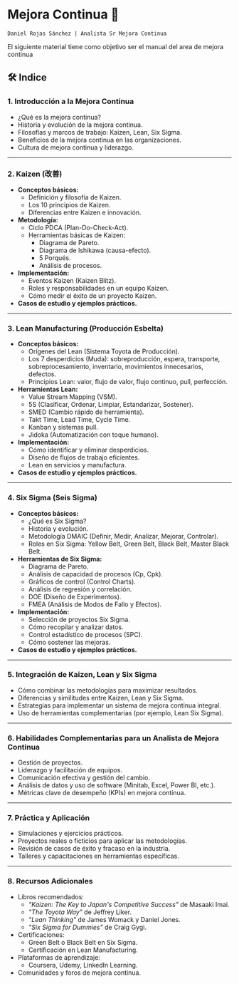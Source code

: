# Mejora Continua 🎯


~~~~
Daniel Rojas Sánchez | Analista Sr Mejora Continua
~~~~

El siguiente material tiene como objetivo ser el manual del area de mejora continua

## 🛠️ Indice

### **1. Introducción a la Mejora Continua**
   - ¿Qué es la mejora continua?
   - Historia y evolución de la mejora continua.
   - Filosofías y marcos de trabajo: Kaizen, Lean, Six Sigma.
   - Beneficios de la mejora continua en las organizaciones.
   - Cultura de mejora continua y liderazgo.

---

### **2. Kaizen (改善)**
   - **Conceptos básicos:**
     - Definición y filosofía de Kaizen.
     - Los 10 principios de Kaizen.
     - Diferencias entre Kaizen e innovación.
   - **Metodología:**
     - Ciclo PDCA (Plan-Do-Check-Act).
     - Herramientas básicas de Kaizen:
       - Diagrama de Pareto.
       - Diagrama de Ishikawa (causa-efecto).
       - 5 Porqués.
       - Análisis de procesos.
   - **Implementación:**
     - Eventos Kaizen (Kaizen Blitz).
     - Roles y responsabilidades en un equipo Kaizen.
     - Cómo medir el éxito de un proyecto Kaizen.
   - **Casos de estudio y ejemplos prácticos.**

---

### **3. Lean Manufacturing (Producción Esbelta)**
   - **Conceptos básicos:**
     - Orígenes del Lean (Sistema Toyota de Producción).
     - Los 7 desperdicios (Muda): sobreproducción, espera, transporte, sobreprocesamiento, inventario, movimientos innecesarios, defectos.
     - Principios Lean: valor, flujo de valor, flujo continuo, pull, perfección.
   - **Herramientas Lean:**
     - Value Stream Mapping (VSM).
     - 5S (Clasificar, Ordenar, Limpiar, Estandarizar, Sostener).
     - SMED (Cambio rápido de herramienta).
     - Takt Time, Lead Time, Cycle Time.
     - Kanban y sistemas pull.
     - Jidoka (Automatización con toque humano).
   - **Implementación:**
     - Cómo identificar y eliminar desperdicios.
     - Diseño de flujos de trabajo eficientes.
     - Lean en servicios y manufactura.
   - **Casos de estudio y ejemplos prácticos.**

---

### **4. Six Sigma (Seis Sigma)**
   - **Conceptos básicos:**
     - ¿Qué es Six Sigma?
     - Historia y evolución.
     - Metodología DMAIC (Definir, Medir, Analizar, Mejorar, Controlar).
     - Roles en Six Sigma: Yellow Belt, Green Belt, Black Belt, Master Black Belt.
   - **Herramientas de Six Sigma:**
     - Diagrama de Pareto.
     - Análisis de capacidad de procesos (Cp, Cpk).
     - Gráficos de control (Control Charts).
     - Análisis de regresión y correlación.
     - DOE (Diseño de Experimentos).
     - FMEA (Análisis de Modos de Fallo y Efectos).
   - **Implementación:**
     - Selección de proyectos Six Sigma.
     - Cómo recopilar y analizar datos.
     - Control estadístico de procesos (SPC).
     - Cómo sostener las mejoras.
   - **Casos de estudio y ejemplos prácticos.**

---

### **5. Integración de Kaizen, Lean y Six Sigma**
   - Cómo combinar las metodologías para maximizar resultados.
   - Diferencias y similitudes entre Kaizen, Lean y Six Sigma.
   - Estrategias para implementar un sistema de mejora continua integral.
   - Uso de herramientas complementarias (por ejemplo, Lean Six Sigma).

---

### **6. Habilidades Complementarias para un Analista de Mejora Continua**
   - Gestión de proyectos.
   - Liderazgo y facilitación de equipos.
   - Comunicación efectiva y gestión del cambio.
   - Análisis de datos y uso de software (Minitab, Excel, Power BI, etc.).
   - Métricas clave de desempeño (KPIs) en mejora continua.

---

### **7. Práctica y Aplicación**
   - Simulaciones y ejercicios prácticos.
   - Proyectos reales o ficticios para aplicar las metodologías.
   - Revisión de casos de éxito y fracaso en la industria.
   - Talleres y capacitaciones en herramientas específicas.

---

### **8. Recursos Adicionales**
   - Libros recomendados:
     - *"Kaizen: The Key to Japan's Competitive Success"* de Masaaki Imai.
     - *"The Toyota Way"* de Jeffrey Liker.
     - *"Lean Thinking"* de James Womack y Daniel Jones.
     - *"Six Sigma for Dummies"* de Craig Gygi.
   - Certificaciones:
     - Green Belt o Black Belt en Six Sigma.
     - Certificación en Lean Manufacturing.
   - Plataformas de aprendizaje:
     - Coursera, Udemy, LinkedIn Learning.
   - Comunidades y foros de mejora continua.




